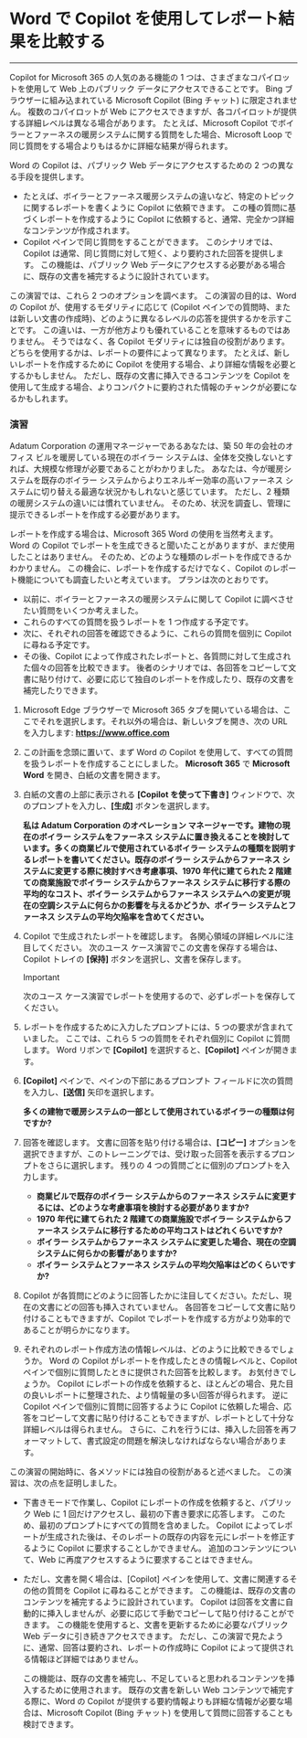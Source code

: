 # Word で Copilot を使用してレポート結果を比較する
---
Copilot for Microsoft 365 の人気のある機能の 1 つは、さまざまなコパイロットを使用して Web 上のパブリック データにアクセスできることです。 Bing ブラウザーに組み込まれている Microsoft Copilot (Bing チャット) に限定されません。 複数のコパイロットが Web にアクセスできますが、各コパイロットが提供する詳細レベルは異なる場合があります。 たとえば、Microsoft Copilot でボイラーとファーネスの暖房システムに関する質問をした場合、Microsoft Loop で同じ質問をする場合よりもはるかに詳細な結果が得られます。

Word の Copilot は、パブリック Web データにアクセスするための 2 つの異なる手段を提供します。

 -  たとえば、ボイラーとファーネス暖房システムの違いなど、特定のトピックに関するレポートを書くように Copilot に依頼できます。 この種の質問に基づくレポートを作成するように Copilot に依頼すると、通常、完全かつ詳細なコンテンツが作成されます。
 -  Copilot ペインで同じ質問をすることができます。 このシナリオでは、Copilot は通常、同じ質問に対して短く、より要約された回答を提供します。 この機能は、パブリック Web データにアクセスする必要がある場合に、既存の文書を補完するように設計されています。

この演習では、これら 2 つのオプションを調べます。 この演習の目的は、Word の Copilot が、使用するモダリティに応じて (Copilot ペインでの質問時、または新しい文書の作成時)、どのように異なるレベルの応答を提供するかを示すことです。 この違いは、一方が他方よりも優れていることを意味するものではありません。 そうではなく、各 Copilot モダリティには独自の役割があります。 どちらを使用するかは、レポートの要件によって異なります。 たとえば、新しいレポートを作成するために Copilot を使用する場合、より詳細な情報を必要とするかもしません。 ただし、既存の文書に挿入できるコンテンツを Copilot を使用して生成する場合、よりコンパクトに要約された情報のチャンクが必要になるかもしれます。

### 演習

Adatum Corporation の運用マネージャーであるあなたは、築 50 年の会社のオフィス ビルを暖房している現在のボイラー システムは、全体を交換しないとすれば、大規模な修理が必要であることがわかりました。 あなたは、今が暖房システムを既存のボイラー システムからよりエネルギー効率の高いファーネス システムに切り替える最適な状況かもしれないと感じています。 ただし、2 種類の暖房システムの違いには慣れていません。 そのため、状況を調査し、管理に提示できるレポートを作成する必要があります。

レポートを作成する場合は、Microsoft 365 Word の使用を当然考えます。 Word の Copilot でレポートを生成できると聞いたことがありますが、まだ使用したことはありません。 そのため、どのような種類のレポートを作成できるかわかりません。 この機会に、レポートを作成するだけでなく、Copilot のレポート機能についても調査したいと考えています。 プランは次のとおりです。

 -  以前に、ボイラーとファーネスの暖房システムに関して Copilot に調べさせたい質問をいくつか考えました。
 -  これらのすべての質問を扱うレポートを 1 つ作成する予定です。
 -  次に、それぞれの回答を確認できるように、これらの質問を個別に Copilot に尋ねる予定です。
 -  その後、Copilot によって作成されたレポートと、各質問に対して生成された個々の回答を比較できます。 後者のシナリオでは、各回答をコピーして文書に貼り付けて、必要に応じて独自のレポートを作成したり、既存の文書を補完したりできます。

1.  Microsoft Edge ブラウザーで Microsoft 365 タブを開いている場合は、ここでそれを選択します。それ以外の場合は、新しいタブを開き、次の URL を入力します: **https://www.office.com**
2.  この計画を念頭に置いて、まず Word の Copilot を使用して、すべての質問を扱うレポートを作成することにしました。 **Microsoft 365** で **Microsoft Word** を開き、白紙の文書を開きます。
3.  白紙の文書の上部に表示される **[Copilot を使って下書き]** ウィンドウで、次のプロンプトを入力し、**[生成]** ボタンを選択します。
    
    **私は Adatum Corporation のオペレーション マネージャーです。建物の現在のボイラー システムをファーネス システムに置き換えることを検討しています。多くの商業ビルで使用されているボイラー システムの種類を説明するレポートを書いてください。既存のボイラー システムからファーネス システムに変更する際に検討すべき考慮事項、1970 年代に建てられた 2 階建ての商業施設でボイラー システムからファーネス システムに移行する際の平均的なコスト、ボイラー システムからファーネス システムへの変更が現在の空調システムに何らかの影響を与えるかどうか、ボイラー システムとファーネス システムの平均欠陥率を含めてください。**
4.  Copilot で生成されたレポートを確認します。 各関心領域の詳細レベルに注目してください。 次のユース ケース演習でこの文書を保存する場合は、Copilot トレイの **[保持]** ボタンを選択し、文書を保存します。
    
    > [!IMPORTANT]
    > 次のユース ケース演習でレポートを使用するので、必ずレポートを保存してください。
5.  レポートを作成するために入力したプロンプトには、5 つの要求が含まれていました。 ここでは、これら 5 つの質問をそれぞれ個別に Copilot に質問します。 Word リボンで **[Copilot]** を選択すると、**[Copilot]** ペインが開きます。
6.  **[Copilot]** ペインで、ペインの下部にあるプロンプト フィールドに次の質問を入力し、**[送信]** 矢印を選択します。
    
    **多くの建物で暖房システムの一部として使用されているボイラーの種類は何ですか?**
7.  回答を確認します。 文書に回答を貼り付ける場合は、**[コピー]** オプションを選択できますが、このトレーニングでは、受け取った回答を表示するプロンプトをさらに選択します。 残りの 4 つの質問ごとに個別のプロンプトを入力します。
     -  **商業ビルで既存のボイラー システムからのファーネス システムに変更するには、どのような考慮事項を検討する必要がありますか?**
     -  **1970 年代に建てられた 2 階建ての商業施設でボイラー システムからファーネス システムに移行するための平均コストはどれくらいですか?**
     -  **ボイラー システムからファーネス システムに変更した場合、現在の空調システムに何らかの影響がありますか?**
     -  **ボイラー システムとファーネス システムの平均欠陥率はどのくらいですか?**
8.  Copilot が各質問にどのように回答したかに注目してください。ただし、現在の文書にどの回答も挿入されていません。 各回答をコピーして文書に貼り付けることもできますが、Copilot でレポートを作成する方がより効率的であることが明らかになります。
9.  それぞれのレポート作成方法の情報レベルは、どのように比較できるでしょうか。 Word の Copilot がレポートを作成したときの情報レベルと、Copilot ペインで個別に質問したときに提供された回答を比較します。 お気付きでしょうか。 Copilot にレポートの作成を依頼すると、ほとんどの場合、見た目の良いレポートに整理された、より情報量の多い回答が得られます。 逆に Copilot ペインで個別に質問に回答するように Copilot に依頼した場合、応答をコピーして文書に貼り付けることもできますが、レポートとして十分な詳細レベルは得られません。 さらに、これを行うには、挿入した回答を再フォーマットして、書式設定の問題を解決しなければならない場合があります。

この演習の開始時に、各メソッドには独自の役割があると述べました。 この演習は、次の点を証明しました。

 -  下書きモードで作業し、Copilot にレポートの作成を依頼すると、パブリック Web に 1 回だけアクセスし、最初の下書き要求に応答します。 このため、最初のプロンプトにすべての質問を含めました。 Copilot によってレポートが生成された後は、そのレポートの既存の内容を元にレポートを修正するように Copilot に要求することしかできません。 追加のコンテンツについて、Web に再度アクセスするように要求することはできません。
 -  ただし、文書を開く場合は、[Copilot] ペインを使用して、文書に関連するその他の質問を Copilot に尋ねることができます。 この機能は、既存の文書のコンテンツを補完するように設計されています。 Copilot は回答を文書に自動的に挿入しませんが、必要に応じて手動でコピーして貼り付けることができます。 この機能を使用すると、文書を更新するために必要なパブリック Web データに引き続きアクセスできます。 ただし、この演習で見たように、通常、回答は要約され、レポートの作成時に Copilot によって提供される情報ほど詳細ではありません。
    
    この機能は、既存の文書を補完し、不足していると思われるコンテンツを挿入するために使用されます。 既存の文書を新しい Web コンテンツで補完する際に、Word の Copilot が提供する要約情報よりも詳細な情報が必要な場合は、Microsoft Copilot (Bing チャット) を使用して質問に回答することも検討できます。
